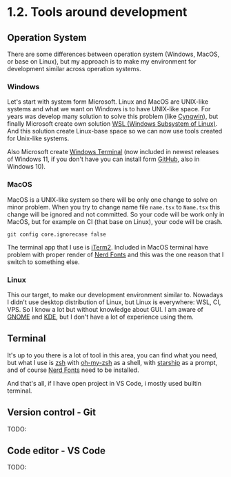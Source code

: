 # 1.2. Tools around development

## Operation System

There are some differences between operation system (Windows, MacOS, or base on Linux), but my approach is to make my environment for development similar across operation systems.

### Windows

Let's start with system form Microsoft. Linux and MacOS are UNIX-like systems and what we want on Windows is to have UNIX-like space. For years was develop many solution to solve this problem (like [Cyngwin](https://www.cygwin.com/)), but finally Microsoft create own solution [WSL (Windows Subsystem of Linux)](https://learn.microsoft.com/en-us/windows/wsl/install). And this solution create Linux-base space so we can now use tools created for Unix-like systems. 

Also Microsoft create [Windows Terminal](https://github.com/microsoft/terminal) (now included in newest releases of Windows 11, if you don't have you can install form [GitHub](https://github.com/microsoft/terminal/releases), also in Windows 10).

### MacOS

MacOS is a UNIX-like system so there will be only one change to solve on minor problem. When you try to change name file `name.tsx` to `Name.tsx` this change will be ignored and not committed. So your code will be work only in MacOS, but for example on CI (that base on Linux), your code will be crash.

```shell
git config core.ignorecase false
```

The terminal app that I use is [iTerm2](https://iterm2.com/). Included in MacOS terminal have problem with proper render of [Nerd Fonts](https://www.nerdfonts.com/) and this was the one reason that I switch to something else.

### Linux

This our target, to make our development environment similar to. Nowadays I didn't use desktop distribution of Linux, but Linux is everywhere: WSL, CI, VPS. So I know a lot but without knowledge about GUI. I am aware of [GNOME](https://www.gnome.org/) and [KDE](https://kde.org/), but I don't have a lot of experience using them.

## Terminal

It's up to you there is a lot of tool in this area, you can find what you need, but what I use is [zsh](https://www.zsh.org/) with [oh-my-zsh](https://ohmyz.sh/) as a shell, with [starship](https://starship.rs/) as a prompt, and of course [Nerd Fonts](https://www.nerdfonts.com) need to be installed.

And that's all, if I have open project in VS Code, i mostly used builtin terminal.

## Version control - Git

TODO:

## Code editor - VS Code

TODO:

